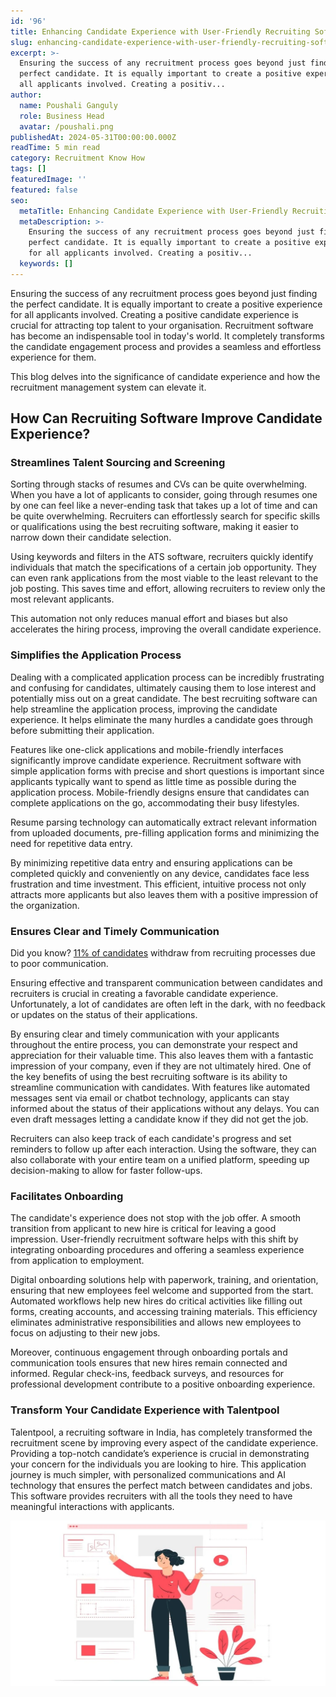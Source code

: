 ```yaml
---
id: '96'
title: Enhancing Candidate Experience with User-Friendly Recruiting Software
slug: enhancing-candidate-experience-with-user-friendly-recruiting-software
excerpt: >-
  Ensuring the success of any recruitment process goes beyond just finding the
  perfect candidate. It is equally important to create a positive experience for
  all applicants involved. Creating a positiv...
author:
  name: Poushali Ganguly
  role: Business Head
  avatar: /poushali.png
publishedAt: 2024-05-31T00:00:00.000Z
readTime: 5 min read
category: Recruitment Know How
tags: []
featuredImage: ''
featured: false
seo:
  metaTitle: Enhancing Candidate Experience with User-Friendly Recruiting Software
  metaDescription: >-
    Ensuring the success of any recruitment process goes beyond just finding the
    perfect candidate. It is equally important to create a positive experience
    for all applicants involved. Creating a positiv...
  keywords: []
---
```


Ensuring the success of any recruitment process goes beyond just finding the perfect candidate. It is equally important to create a positive experience for all applicants involved. Creating a positive candidate experience is crucial for attracting top talent to your organisation. Recruitment software has become an indispensable tool in today's world. It completely transforms the candidate engagement process and provides a seamless and effortless experience for them.

This blog delves into the significance of candidate experience and how the recruitment management system can elevate it.

## **How Can Recruiting Software Improve Candidate Experience?**

### **Streamlines Talent Sourcing and Screening**

Sorting through stacks of resumes and CVs can be quite overwhelming. When you have a lot of applicants to consider, going through resumes one by one can feel like a never-ending task that takes up a lot of time and can be quite overwhelming. Recruiters can effortlessly search for specific skills or qualifications using the best recruiting software, making it easier to narrow down their candidate selection.

Using keywords and filters in the ATS software, recruiters quickly identify individuals that match the specifications of a certain job opportunity. They can even rank applications from the most viable to the least relevant to the job posting. This saves time and effort, allowing recruiters to review only the most relevant applicants.

This automation not only reduces manual effort and biases but also accelerates the hiring process, improving the overall candidate experience.

### **Simplifies the Application Process**

Dealing with a complicated application process can be incredibly frustrating and confusing for candidates, ultimately causing them to lose interest and potentially miss out on a great candidate. The best recruiting software can help streamline the application process, improving the candidate experience. It helps eliminate the many hurdles a candidate goes through before submitting their application.

Features like one-click applications and mobile-friendly interfaces significantly improve candidate experience. Recruitment software with simple application forms with precise and short questions is important since applicants typically want to spend as little time as possible during the application process. Mobile-friendly designs ensure that candidates can complete applications on the go, accommodating their busy lifestyles.

Resume parsing technology can automatically extract relevant information from uploaded documents, pre-filling application forms and minimizing the need for repetitive data entry.

By minimizing repetitive data entry and ensuring applications can be completed quickly and conveniently on any device, candidates face less frustration and time investment. This efficient, intuitive process not only attracts more applicants but also leaves them with a positive impression of the organization.

### **Ensures Clear and Timely Communication**

Did you know? [11% of candidates](https://business.linkedin.com/talent-solutions/resources/talent-engagement/using-an-ats-to-improve-candidate-experience) withdraw from recruiting processes due to poor communication.

Ensuring effective and transparent communication between candidates and recruiters is crucial in creating a favorable candidate experience. Unfortunately, a lot of candidates are often left in the dark, with no feedback or updates on the status of their applications.

By ensuring clear and timely communication with your applicants throughout the entire process, you can demonstrate your respect and appreciation for their valuable time. This also leaves them with a fantastic impression of your company, even if they are not ultimately hired. One of the key benefits of using the best recruiting software is its ability to streamline communication with candidates. With features like automated messages sent via email or chatbot technology, applicants can stay informed about the status of their applications without any delays. You can even draft messages letting a candidate know if they did not get the job.

Recruiters can also keep track of each candidate's progress and set reminders to follow up after each interaction. Using the software, they can also collaborate with your entire team on a unified platform, speeding up decision-making to allow for faster follow-ups.

### **Facilitates Onboarding**

The candidate's experience does not stop with the job offer. A smooth transition from applicant to new hire is critical for leaving a good impression. User-friendly recruitment software helps with this shift by integrating onboarding procedures and offering a seamless experience from application to employment.

Digital onboarding solutions help with paperwork, training, and orientation, ensuring that new employees feel welcome and supported from the start. Automated workflows help new hires do critical activities like filling out forms, creating accounts, and accessing training materials. This efficiency eliminates administrative responsibilities and allows new employees to focus on adjusting to their new jobs.

Moreover, continuous engagement through onboarding portals and communication tools ensures that new hires remain connected and informed. Regular check-ins, feedback surveys, and resources for professional development contribute to a positive onboarding experience.

### **Transform Your Candidate Experience with Talentpool**

Talentpool, a recruiting software in India, has completely transformed the recruitment scene by improving every aspect of the candidate experience. Providing a top-notch candidate’s experience is crucial in demonstrating your concern for the individuals you are looking to hire. This application journey is much simpler, with personalized communications and AI technology that ensures the perfect match between candidates and jobs. This software provides recruiters with all the tools they need to have meaningful interactions with applicants.

![User-friendly recruiter software](images/recruiting-software.webp)
